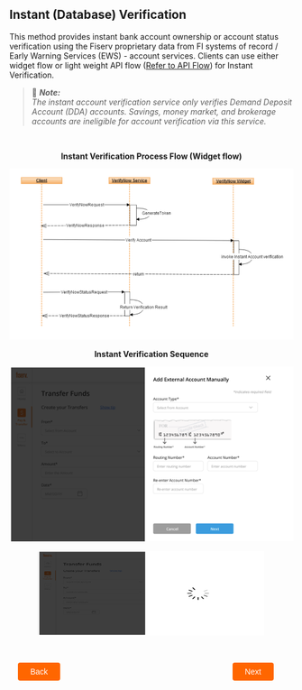 ## Instant (Database) Verification

This method provides instant bank account ownership or account status verification using the Fiserv proprietary data from FI systems of record / Early Warning Services (EWS) - account services. Clients can use either widget flow or light weight API flow (<a href="../api/?type=post&path=/cashedgerws/verifynow/ping">Refer to API Flow</a>) for Instant Verification.

 > :memo: _**Note:** <br/>The instant account verification service only verifies Demand Deposit Account (DDA) accounts. Savings, money market, and brokerage accounts are ineligible for account verification via this service._

 &nbsp;


<center>

<b>Instant Verification Process Flow (Widget flow)</b>

</center>

<center>

![Images](../../assets/images/instant-verification-sequence.png)

<b>Instant Verification Sequence</b>

</center>


<center>

![Images](../../assets/images/add-account-flow.png)

</center>



<center>

<img width="400" height="150" src="https://raw.githubusercontent.com/Fiserv/VerifyNow/develop/assets/images/process-image-flow.png">

</center>


&nbsp;

<div class="debit-card-button-container">
<div class="debit-card-left-button">
<a href="?path=docs/verifynow-account-verification-method.md">Back</a>
</div>
<div class="debit-card-right-button"><a href="?path=docs/verifynow-account-verification-method/real-time-verification.md">Next</a></div>
</div>

<style>
    .debit-card-button-container {
        position: relative;
        width: 100%;
        height: 30px;
        font-family: sans-serif;
        margin: 0px 15px;
    }
    .debit-card-left-button a,
    .debit-card-right-button a{
        position: absolute;
        display: inline;
        border: 0px;
        background: rgb(255, 102, 0);
        color: rgb(255, 255, 255);
        padding: 8px 22px;
        cursor: pointer;
        border-radius: 4px;                                
        text-align: center;
        text-decoration: none;
        transition: all 0.3s ease;
    }
    .debit-card-left-button a{ 
        left: 0;
    }
    .debit-card-right-button a{
        right: 10%;
    }
    .debit-card-left-button a:hover,
    .debit-card-right-button a:hover {
        color: #f60;
        background-color: white;
        border: 2px solid #f60;
    }
    .confirm-button {
        padding: 2px;
        font-weight: bold;
    }
</style>